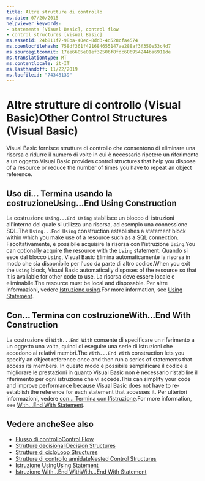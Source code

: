 ```yaml
---
title: Altre strutture di controllo
ms.date: 07/20/2015
helpviewer_keywords:
- statements [Visual Basic], control flow
- control structures [Visual Basic]
ms.assetid: 24b811f7-98ba-40ec-8dd3-4d528cfa4574
ms.openlocfilehash: 758df361f421684655147ae288af3f350e53c4d7
ms.sourcegitcommit: 17ee6605e01ef32506f8fdc686954244ba6911de
ms.translationtype: MT
ms.contentlocale: it-IT
ms.lasthandoff: 11/22/2019
ms.locfileid: "74348139"
---
```

# <a name="other-control-structures-visual-basic"></a><span data-ttu-id="ecc34-102">Altre strutture di controllo (Visual Basic)</span><span class="sxs-lookup"><span data-stu-id="ecc34-102">Other Control Structures (Visual Basic)</span></span>
<span data-ttu-id="ecc34-103">Visual Basic fornisce strutture di controllo che consentono di eliminare una risorsa o ridurre il numero di volte in cui è necessario ripetere un riferimento a un oggetto.</span><span class="sxs-lookup"><span data-stu-id="ecc34-103">Visual Basic provides control structures that help you dispose of a resource or reduce the number of times you have to repeat an object reference.</span></span>  
  
## <a name="usingend-using-construction"></a><span data-ttu-id="ecc34-104">Uso di... Termina usando la costruzione</span><span class="sxs-lookup"><span data-stu-id="ecc34-104">Using...End Using Construction</span></span>  
 <span data-ttu-id="ecc34-105">La costruzione `Using...End Using` stabilisce un blocco di istruzioni all'interno del quale si utilizza una risorsa, ad esempio una connessione SQL.</span><span class="sxs-lookup"><span data-stu-id="ecc34-105">The `Using...End Using` construction establishes a statement block within which you make use of a resource such as a SQL connection.</span></span> <span data-ttu-id="ecc34-106">Facoltativamente, è possibile acquisire la risorsa con l'istruzione `Using`.</span><span class="sxs-lookup"><span data-stu-id="ecc34-106">You can optionally acquire the resource with the `Using` statement.</span></span> <span data-ttu-id="ecc34-107">Quando si esce dal blocco `Using`, Visual Basic Elimina automaticamente la risorsa in modo che sia disponibile per l'uso da parte di altro codice.</span><span class="sxs-lookup"><span data-stu-id="ecc34-107">When you exit the `Using` block, Visual Basic automatically disposes of the resource so that it is available for other code to use.</span></span> <span data-ttu-id="ecc34-108">La risorsa deve essere locale e eliminabile.</span><span class="sxs-lookup"><span data-stu-id="ecc34-108">The resource must be local and disposable.</span></span> <span data-ttu-id="ecc34-109">Per altre informazioni, vedere [Istruzione using](../../../../visual-basic/language-reference/statements/using-statement.md).</span><span class="sxs-lookup"><span data-stu-id="ecc34-109">For more information, see [Using Statement](../../../../visual-basic/language-reference/statements/using-statement.md).</span></span>  
  
## <a name="withend-with-construction"></a><span data-ttu-id="ecc34-110">Con... Termina con costruzione</span><span class="sxs-lookup"><span data-stu-id="ecc34-110">With...End With Construction</span></span>  
 <span data-ttu-id="ecc34-111">La costruzione di `With...End With` consente di specificare un riferimento a un oggetto una volta, quindi di eseguire una serie di istruzioni che accedono ai relativi membri.</span><span class="sxs-lookup"><span data-stu-id="ecc34-111">The `With...End With` construction lets you specify an object reference once and then run a series of statements that access its members.</span></span> <span data-ttu-id="ecc34-112">In questo modo è possibile semplificare il codice e migliorare le prestazioni in quanto Visual Basic non è necessario ristabilire il riferimento per ogni istruzione che vi accede.</span><span class="sxs-lookup"><span data-stu-id="ecc34-112">This can simplify your code and improve performance because Visual Basic does not have to re-establish the reference for each statement that accesses it.</span></span> <span data-ttu-id="ecc34-113">Per ulteriori informazioni, vedere [con... Termina con l'istruzione](../../../../visual-basic/language-reference/statements/with-end-with-statement.md).</span><span class="sxs-lookup"><span data-stu-id="ecc34-113">For more information, see [With...End With Statement](../../../../visual-basic/language-reference/statements/with-end-with-statement.md).</span></span>  
  
## <a name="see-also"></a><span data-ttu-id="ecc34-114">Vedere anche</span><span class="sxs-lookup"><span data-stu-id="ecc34-114">See also</span></span>

- [<span data-ttu-id="ecc34-115">Flusso di controllo</span><span class="sxs-lookup"><span data-stu-id="ecc34-115">Control Flow</span></span>](../../../../visual-basic/programming-guide/language-features/control-flow/index.md)
- [<span data-ttu-id="ecc34-116">Strutture decisionali</span><span class="sxs-lookup"><span data-stu-id="ecc34-116">Decision Structures</span></span>](../../../../visual-basic/programming-guide/language-features/control-flow/decision-structures.md)
- [<span data-ttu-id="ecc34-117">Strutture di ciclo</span><span class="sxs-lookup"><span data-stu-id="ecc34-117">Loop Structures</span></span>](../../../../visual-basic/programming-guide/language-features/control-flow/loop-structures.md)
- [<span data-ttu-id="ecc34-118">Strutture di controllo annidate</span><span class="sxs-lookup"><span data-stu-id="ecc34-118">Nested Control Structures</span></span>](../../../../visual-basic/programming-guide/language-features/control-flow/nested-control-structures.md)
- [<span data-ttu-id="ecc34-119">Istruzione Using</span><span class="sxs-lookup"><span data-stu-id="ecc34-119">Using Statement</span></span>](../../../../visual-basic/language-reference/statements/using-statement.md)
- [<span data-ttu-id="ecc34-120">Istruzione With...End With</span><span class="sxs-lookup"><span data-stu-id="ecc34-120">With...End With Statement</span></span>](../../../../visual-basic/language-reference/statements/with-end-with-statement.md)
